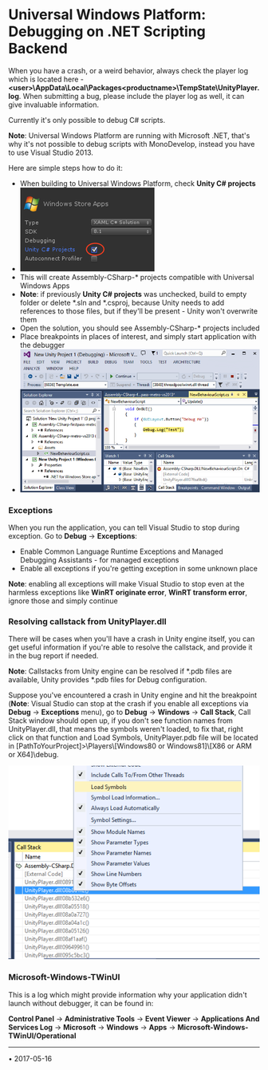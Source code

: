 Universal Windows Platform: Debugging on .NET Scripting Backend
=============================

When you have a crash, or a weird behavior, always check the player log which is located here - **&lt;user&gt;\AppData\Local\Packages\<productname&gt;\TempState\UnityPlayer.log**. When submitting a bug, please include the player log as well, it can give invaluable information.

Currently it's only possible to debug C# scripts.

**Note**: Universal Windows Platform are running with Microsoft .NET, that's why it's not possible to debug scripts with MonoDevelop, instead you have to use Visual Studio 2013.

Here are simple steps how to do it:

* When building to Universal Windows Platform, check **Unity C# projects**
* ![](../uploads/Main/WSADebugging1.png) 
* This will create Assembly-CSharp-* projects compatible with Universal Windows Apps
* **Note**: if previously **Unity C# projects** was unchecked, build to empty folder or delete *.sln and *.csproj, because Unity needs to add references to those files, but if they'll be present - Unity won't overwrite them
* Open the solution, you should see Assembly-CSharp-* projects included
* Place breakpoints in places of interest, and simply start application with the debugger
* ![](../uploads/Main/WSADebugging2.png) 


### Exceptions

When you run the application, you can tell Visual Studio to stop during exception. Go to **Debug** -> **Exceptions**:

* Enable Common Language Runtime Exceptions and Managed Debugging Assistants - for managed exceptions
* Enable all exceptions if you're getting exception in some unknown place

**Note**: enabling all exceptions will make Visual Studio to stop even at the harmless exceptions like **WinRT originate error**, **WinRT transform error**, ignore those and simply continue

### Resolving callstack from UnityPlayer.dll

There will be cases when you'll have a crash in Unity engine itself, you can get useful information if you're able to resolve the callstack, and provide it in the bug report if needed.

**Note**: Callstacks from Unity engine can be resolved if *.pdb files are available, Unity provides *.pdb files for Debug configuration.

Suppose you've encountered a crash in Unity engine and hit the breakpoint (**Note**: Visual Studio can stop at the crash if you enable all exceptions via **Debug** -> **Exceptions** menu), go to **Debug** -> **Windows** -> **Call Stack**, Call Stack window should open up, if you don't see function names from UnityPlayer.dll, that means the symbols weren't loaded, to fix that, right click on that function and Load Symbols, UnityPlayer.pdb file will be located in [PathToYourProject]>\Players\\[Windows80 or Windows81]\\[X86 or ARM or X64]\debug.

![](../uploads/Main/WSADebugging3.png) 

### Microsoft-Windows-TWinUI
This is a log which might provide information why your application didn't launch without debugger, it can be found in:

**Control Panel** -> **Administrative Tools** -> **Event Viewer** -> **Applications And Services Log** -> **Microsoft** -> **Windows** -> **Apps** -> **Microsoft-Windows-TWinUI/Operational**

---
<span class="page-edit">• 2017-05-16  <!-- include IncludeTextAmendPageNoEdit --></span><br/>